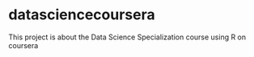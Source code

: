 # datasciencecoursera
This project is about the Data Science Specialization course using R on coursera
